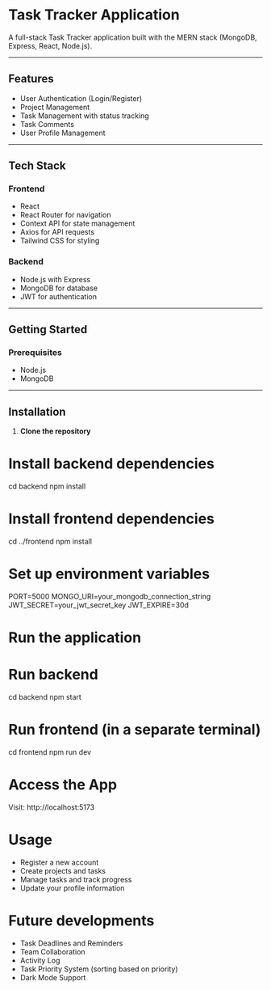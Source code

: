 # Task Tracker Application

A full-stack Task Tracker application built with the MERN stack (MongoDB, Express, React, Node.js).

---

## Features

- User Authentication (Login/Register)
- Project Management
- Task Management with status tracking
- Task Comments
- User Profile Management

---

## Tech Stack

### Frontend

- React
- React Router for navigation
- Context API for state management
- Axios for API requests
- Tailwind CSS for styling

### Backend

- Node.js with Express
- MongoDB for database
- JWT for authentication

---

## Getting Started

### Prerequisites

- Node.js
- MongoDB

---

## Installation

1. **Clone the repository**

# Install backend dependencies
cd backend
npm install

# Install frontend dependencies
cd ../frontend
npm install

# Set up environment variables

PORT=5000
MONGO_URI=your_mongodb_connection_string
JWT_SECRET=your_jwt_secret_key
JWT_EXPIRE=30d


# Run the application
# Run backend
cd backend
npm start

# Run frontend (in a separate terminal)
cd frontend
npm run dev

# Access the App
Visit: http://localhost:5173

# Usage

- Register a new account
- Create projects and tasks
- Manage tasks and track progress
- Update your profile information

# Future developments
- Task Deadlines and Reminders
- Team Collaboration
- Activity Log
- Task Priority System (sorting based on priority)
- Dark Mode Support